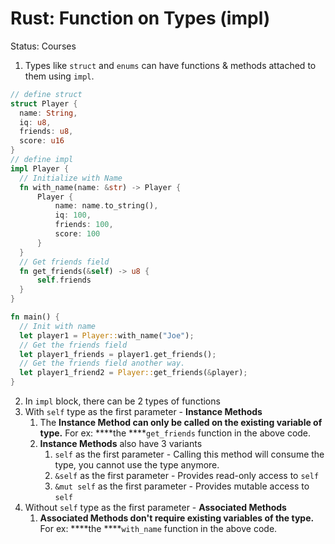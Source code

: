# Rust: Function on Types (impl)

Status: Courses

1. Types like `struct` and `enums` can have functions & methods attached to them using `impl`.
  
  ```rust
  // define struct 
  struct Player {
  	name: String,
  	iq: u8,
  	friends: u8,
  	score: u16
  }
  // define impl 
  impl Player {
  	// Initialize with Name
  	fn with_name(name: &str) -> Player {
  		Player {
  			name: name.to_string(),
  			iq: 100, 
  			friends: 100,
  			score: 100
  		}
  	}
    // Get friends field
  	fn get_friends(&self) -> u8 {
  		self.friends
  	}
  }
  
  fn main() {
  	// Init with name
  	let player1 = Player::with_name("Joe");
  	// Get the friends field
  	let player1_friends = player1.get_friends();
  	// Get the friends field another way. 
  	let player1_friend2 = Player::get_friends(&player);
  }
  ```
  
2. In `impl` block, there can be 2 types of functions 
  1. With `self` type as the first parameter - **Instance Methods**
      1. The **Instance Method can only be called on the existing variable of type.** For ex: ****the ****`get_friends` function in the above code.
      2.  **Instance Methods** also have 3 variants 
          1. `self` as the first parameter - Calling this method will consume the type, you cannot use the type anymore.
          2. `&self` as the first parameter - Provides read-only access to `self`
          3. `&mut self` as the first parameter - Provides mutable access to `self`
  2. Without `self` type as the first parameter - **Associated Methods**
      1. **Associated Methods don't require existing variables of the type.**  For ex: ****the ****`with_name` function in the above code.